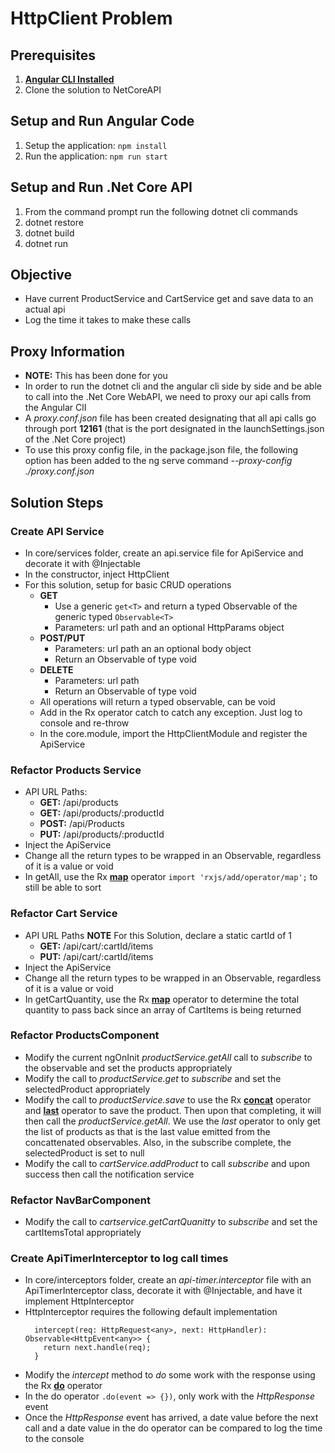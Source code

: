 # HttpClient Problem

## Prerequisites
1. **[Angular CLI Installed](https://github.com/angular/angular-cli#installation)**
1. Clone the solution to NetCoreAPI

## Setup and Run Angular Code
1. Setup the application: `npm install`
1. Run the application: `npm run start`

## Setup and Run .Net Core API
1. From the command prompt run the following dotnet cli commands
1. dotnet restore
1. dotnet build
1. dotnet run

## Objective
  * Have current ProductService and CartService get and save data to an actual api
  * Log the time it takes to make these calls

## Proxy Information
  * **NOTE:** This has been done for you
  * In order to run the dotnet cli and the angular cli side by side and be able to call into the .Net Core WebAPI, we need to proxy our api calls from the Angular ClI
  * A _proxy.conf.json_ file has been created designating that all api calls go through port **12161** (that is the port designated in the launchSettings.json of the .Net Core project)
  * To use this proxy config file, in the package.json file, the following option has been added to the ng serve command _--proxy-config ./proxy.conf.json_

## Solution Steps
### Create API Service
  * In core/services folder, create an api.service file for ApiService and decorate it with @Injectable
  * In the constructor, inject HttpClient
  * For this solution, setup for basic CRUD operations 
    * **GET** 
      * Use a generic `get<T>` and return a typed Observable of the generic typed `Observable<T>`
      * Parameters: url path and an optional HttpParams object   
    * **POST/PUT**
      * Parameters: url path an an optional body object
      * Return an Observable of type void    
    * **DELETE**
      * Parameters: url path
      * Return an Observable of type void
	* All operations will return a typed observable, can be void 
	* Add in the Rx operator catch to catch any exception. Just log to console and re-throw	
	* In the core.module, import the HttpClientModule and register the ApiService
	
### Refactor Products Service
  * API URL Paths:
    * **GET:** /api/products
    * **GET:** /api/products/:productId
    * **POST:** /api/Products
    * **PUT:** /api/products/:productId
  * Inject the ApiService
  * Change all the return types to be wrapped in an Observable, regardless of it is a value or void
  * In getAll, use the Rx **[map](https://www.learnrxjs.io/operators/transformation/map.html)** operator `import 'rxjs/add/operator/map';` to still be able to sort
 
### Refactor Cart Service
  * API URL Paths **NOTE** For this Solution, declare a static cartId of 1
    * **GET:** /api/cart/:cartId/items
    * **PUT:** /api/cart/:cartId/items
  * Inject the ApiService
  * Change all the return types to be wrapped in an Observable, regardless of it is a value or void
  * In getCartQuantity, use the Rx **[map](https://www.learnrxjs.io/operators/transformation/map.html)** operator to determine the total quantity to pass back since an array of CartItems is being returned

### Refactor ProductsComponent 
  * Modify the current ngOnInit _productService.getAll_ call to _subscribe_ to the observable and set the products appropriately
  * Modify the call to _productService.get_ to _subscribe_ and set the selectedProduct appropriately
  * Modify the call to _productService.save_ to use the Rx **[concat](https://www.learnrxjs.io/operators/combination/concat.html)** operator and **[last](https://www.learnrxjs.io/operators/filtering/last.html)** operator to save the product. Then upon that completing, it will then call the _productService.getAll_. We use the _last_ operator to only get the list of products as that is the last value emitted from the concattenated observables. Also, in the subscribe complete, the selectedProduct is set to null
  * Modify the call to _cartService.addProduct_ to call _subscribe_ and upon success then call the notification service 
 
### Refactor NavBarComponent
  * Modify the call to _cartservice.getCartQuanitty_ to _subscribe_ and set the cartItemsTotal appropriately
	
### Create ApiTimerInterceptor to log call times
  * In core/interceptors folder, create an _api-timer.interceptor_ file with an ApiTimerInterceptor class, decorate it with @Injectable, and have it implement HttpInterceptor
  * HttpInterceptor requires the following default implementation
    ```angular2html
      intercept(req: HttpRequest<any>, next: HttpHandler): Observable<HttpEvent<any>> {
        return next.handle(req);
      }
    ```
  * Modify the _intercept_ method to _do_ some work with the response using the Rx **[do](https://www.learnrxjs.io/operators/utility/do.html)** operator
  * In the do operator `.do(event => {})`, only work with the _HttpResponse_ event
  * Once the _HttpResponse_ event has arrived, a date value before the next call and a date value in the do operator can be compared to log the time to the console    
